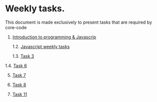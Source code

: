 # Weekly tasks.

This document is made exclusively to present tasks that are required by core-code

1. [Introduction to programming & Javascrip](https://github.com/wisdown/core-code-from-scratch-readme/blob/main/Challeng-weeks/week-1.md)

    1.2. [Javascript weekly tasks](https://github.com/wisdown/core-code-from-scratch-readme/blob/main/Challeng-weeks/week-2.md)

    1.3. [Task 3](https://github.com/wisdown/core-code-from-scratch-readme/blob/main/Challeng-weeks/week-3.md)

1.4. [Task 6](https://github.com/wisdown/core-code-from-scratch-readme/blob/main/Challeng-weeks/week-6.md)

5. [Task 7](https://github.com/wisdown/core-code-from-scratch-readme/blob/main/Challeng-weeks/week-7.md)

6. [Task 8](https://github.com/wisdown/core-code-from-scratch-readme/blob/main/Challeng-weeks/week-8.md)

11. [Task 11](https://github.com/wisdown/core-code-from-scratch-readme/blob/main/Challeng-weeks/week-11.md)
